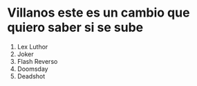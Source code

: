 
# Villanos este es un cambio que quiero saber si se sube

1. Lex Luthor
2. Joker
3. Flash Reverso
4. Doomsday
5. Deadshot
